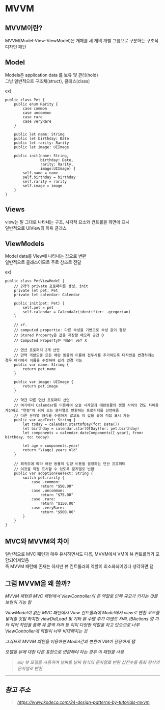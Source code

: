 # MVVM

## MVVM이란?

MVVM(Model-View-ViewModel)은 개체를 세 개의 개별 그룹으로 구분하는 구조적 디자인 패턴
<br/>

## Model

Models은 application data 를 보유 및 관리(hold)
<br/>
그냥 일반적으로 구조체(struct), 클래스(class)
<br/>

ex)

```
public class Pet {
    public enum Rarity {
        case common
        case uncommon
        case rare
        case veryRare
    }

    public let name: String
    public let birthday: Date
    public let rarity: Rarity
    public let image: UIImage

    public init(name: String,
                birthday: Date,
                rarity: Rarity,
                image:UIImage) {
        self.name = name
        self.birthday = birthday
        self.rarity = rarity
        self.image = image
    }
}
```

## Views

view는 말 그대로 나타내는 구조, 시각적 요소와 컨트롤을 화면에 표시
<br/>
일반적으로 UIView의 하위 클래스
<br/>

## ViewModels

Model data를 View에 나타내는 값으로 변환
<br/>
일반적으로 클래스이므로 주로 참조로 전달
<br/>

ex)

```
public class PetViewModel {
    // 2개의 private 프로퍼티를 생성, init
    private let pet: Pet
    private let calendar: Calendar

    public init(pet: Pet) {
        self.pet = pet
        self.calendar = Calendaår(identifier: .gregorian)
    }

    // cf.
    // computed propertie: 다른 속성을 기반으로 속성 값이 결정
    // Stored Property은 값을 저장할 메모리 공간 O
    // Computed Property는 메모리 공간 X

    // 연산 프로퍼티 2개 선언
    // 만약 개발도중 모든 애완 동물의 이름에 접두사를 추가하도록 디자인을 변경하려는 경우 여기에서 이름을 수정하여 쉽게 변경 가능
    public var name: String {
        return pet.name
    }

    public var image: UIImage {
        return pet.image
    }

    // 약간 다른 연산 프로퍼티 선언
    // 여기에서 Calendar를 이용하여 오늘 시작일과 애완동물의 생일 사이의 연도 차이를 계산하고 "연령"이 뒤에 오는 문자열로 반환하는 프로퍼티를 선언해줌
    // 다른 문자열 형식을 수행하지 않고도 이 값을 뷰에 직접 표시 가능
    public var ageText: String {
        let today = calendar.startOfDay(for: Date())
        let birthday = calendar.startOfDay(for: pet.birthday)
        let components = calendar.dateComponents([.year], from: birthday, to: today)

        let age = components.year!
        return "\(age) years old"
    }

    // 희귀도에 따라 애완 동물의 입양 비용을 결정하는 연산 프로퍼티
    // 이것을 직접 표시할 수 있도록 문자열로 반환
    public var adoptionFeeText: String {
        switch pet.rarity {
            case .common:
                return "$50.00"
            case .uncommon:
                return "$75.00"
            case .rare:
                return "$150.00"
            case .veryRare:
                return "$500.00"
        }
    }
}
```

## MVC와 MVVM의 차이

일반적으로 MVC 패턴과 매우 유사하면서도 다름, MVVM에서 VM이 뷰 컨트롤러가 포함되어져있음
<br/>
즉 MVVM 패턴에 존재는 하지만 뷰 컨트롤러의 역할이 최소화되어있다 생각하면 됌
<br/>

## 그럼 MVVM을 왜 쓸까?

<em> MVVM 패턴은 MVC 패턴에서 ViewController의 큰 역할로 인해 규모가 커지는 것을 보완이 가능 함
<br/>

ViewModel이 없는 MVC 패턴에서 View 컨트롤러에 Model에서 view로 변환 코드를 넣어줄 것임 하지만 viewDidLoad 및 기타 뷰 수명 주기 이벤트 처리, IBActions 및 기타 여러 작업을 통해 뷰 콜백 처리 등 이미 다양한 역할을 하고 있으므로 너무 ViewController에 역할이 너무 비대해지는 것
<br/>

그러므로 MVVM 패턴을 이용하면 Model간의 변환이 VM이 담당하게 됌
<br/>

모델을 뷰에 대한 다른 표현으로 변환해야 하는 경우 이 패턴을 사용
<br/>

> ex) 뷰 모델을 사용하여 날짜를 날짜 형식의 문자열로 변환
> 십진수를 통화 형식의 문자열로 변환

---

## 참고 주소

> https://www.kodeco.com/34-design-patterns-by-tutorials-mvvm
